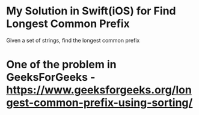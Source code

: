 # My Solution in Swift(iOS) for Find Longest Common Prefix
Given a set of strings, find the longest common prefix

# One of the problem in GeeksForGeeks - https://www.geeksforgeeks.org/longest-common-prefix-using-sorting/
